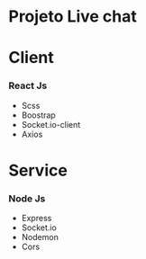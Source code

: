 <h1>Projeto Live chat</h1>

# Client

### React Js

<ul>
   <li>Scss</li>
   <li>Boostrap</li>
   <li>Socket.io-client</li>
   <li>Axios</li>
</ul>

# Service

### Node Js

<ul>
   <li>Express</li>
   <li>Socket.io</li>
   <li>Nodemon</li>
   <li>Cors</li/>
</ul>
